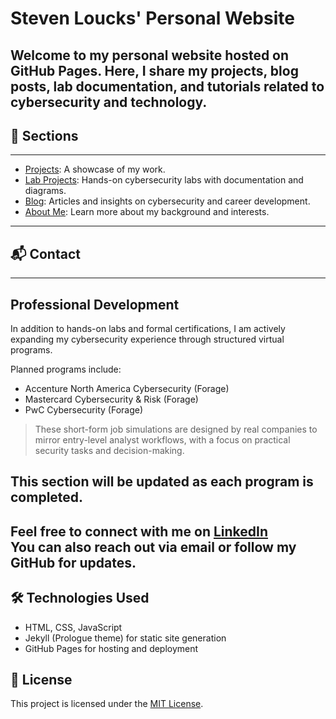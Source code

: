 # Steven Loucks' Personal Website

Welcome to my personal website hosted on GitHub Pages. Here, I share my projects, blog posts, lab documentation, and tutorials related to cybersecurity and technology.
---
## 📂 Sections
---
- [Projects](https://stevenloucks.github.io/projects): A showcase of my work.
- [Lab Projects](https://stevenloucks.github.io/labs): Hands-on cybersecurity labs with documentation and diagrams.
- [Blog](https://stevenloucks.github.io/blog): Articles and insights on cybersecurity and career development.
- [About Me](https://stevenloucks.github.io/about): Learn more about my background and interests.
---
## 📬 Contact
---
## Professional Development

In addition to hands-on labs and formal certifications, I am actively expanding my cybersecurity experience through structured virtual programs.

Planned programs include:
- Accenture North America Cybersecurity (Forage)
- Mastercard Cybersecurity & Risk (Forage)
- PwC Cybersecurity (Forage)

> These short-form job simulations are designed by real companies to mirror entry-level analyst workflows, with a focus on practical security tasks and decision-making.

This section will be updated as each program is completed.
---
Feel free to connect with me on [LinkedIn](https://www.linkedin.com/in/stevenloucks)  
You can also reach out via email or follow my GitHub for updates.
---
## 🛠️ Technologies Used

- HTML, CSS, JavaScript  
- Jekyll (Prologue theme) for static site generation  
- GitHub Pages for hosting and deployment

## 📄 License

This project is licensed under the [MIT License](LICENSE).
